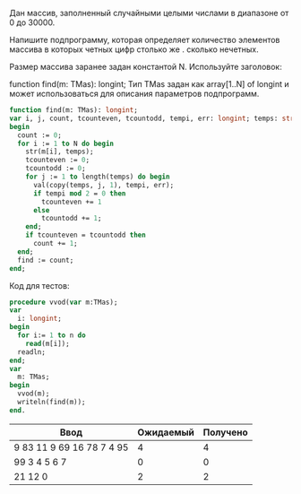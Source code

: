 Дан массив, заполненный случайными целыми числами в диапазоне от 0 до 30000.

Напишите подпрограмму, которая определяет количество элементов массива в которых четных цифр столько же . сколько
нечетных.

Размер массива заранее задан константой N. Используйте заголовок:

function find(m: TMas): longint;
Тип ТMas задан как array[1..N] of longint и может использоваться для описания параметров подпрограмм.

```pascal
function find(m: TMas): longint;
var i, j, count, tcounteven, tcountodd, tempi, err: longint; temps: string;
begin
  count := 0;
  for i := 1 to N do begin
    str(m[i], temps);
    tcounteven := 0;
    tcountodd := 0;
    for j := 1 to length(temps) do begin
      val(copy(temps, j, 1), tempi, err);
      if tempi mod 2 = 0 then
        tcounteven += 1
      else
        tcountodd += 1;
    end;
    if tcounteven = tcountodd then
      count += 1;
  end;
  find := count;
end;
```

Код для тестов:

```pascal
procedure vvod(var m:TMas);
var
  i: longint;
begin
  for i:= 1 to n do
    read(m[i]);
  readln;
end;
var
  m: TMas;
begin
  vvod(m);
  writeln(find(m));
end.
```

| Ввод                      | Ожидаемый | Получено |
|---------------------------|-----------|----------|
| 9 83 11 9 69 16 78 7 4 95 | 4         | 4        |
| 99 3 4 5 6 7              | 0         | 0        |
| 21 12 0                   | 2         | 2        |
